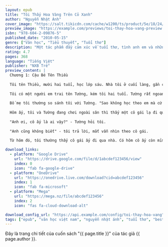 ```yaml
---
layout: epub
title: "Tôi Thấy Hoa Vàng Trên Cỏ Xanh"
author: "Nguyễn Nhật Ánh"
cover_image: "https://salt.tikicdn.com/cache/w1200/ts/product/5e/18/24/2a6154ba08df6ce6161c13f4303fa19e.jpg"
preview_image: "https://example.com/previews/toi-thay-hoa-vang-preview.jpg"
isbn: "978-604-2-09876-5"
published_date: "2010-05-15"
genre: ["Văn học", "Tiểu thuyết", "Tuổi thơ"]
description: "Một tác phẩm đầy cảm xúc về tuổi thơ, tình anh em và những kỷ niệm đẹp nhất của thời niên thiếu."
rating: 4.7
pages: 368
language: "Tiếng Việt"
publisher: "NXB Trẻ"
preview_content: |
  Chương 1: Cậu Bé Tên Thiều
  
  Tôi tên Thiều, mười hai tuổi, học lớp sáu. Nhà tôi ở cuối làng, gần cánh đồng lúa. Từ nhà tôi có thể nhìn thấy cả cánh đồng xanh mướt, nhất là vào mùa lúa tốt.
  
  Tôi có một người em trai tên Tường, kém tôi hai tuổi. Tường rất ngoan, học giỏi, ai cũng khen. Còn tôi thì ngược lại, hay nghịch ngợm, học hành cũng không được như em.
  
  Bố mẹ tôi thường so sánh tôi với Tường. "Sao không học theo em mà cứ nghịch hoài vậy?" - mẹ hay nói thế. Tôi cũng muốn ngoan như em, nhưng không biết sao cứ nghịch mãi.
  
  Hôm ấy, tôi và Tường đang chơi ngoài sân thì thấy một cô gái lạ đi qua. Cô ấy mặc áo trắng, tóc dài, trông rất đẹp. Tôi chưa bao giờ thấy cô ấy trong làng.
  
  "Anh ơi, cô ấy là ai vậy?" - Tường hỏi tôi.
  
  "Anh cũng không biết" - tôi trả lời, mắt vẫn nhìn theo cô gái.
  
  Từ hôm đó, tôi thường thấy cô gái ấy đi qua nhà. Có hôm cô ấy còn mỉm cười với tôi. Lòng tôi như có điều gì đó lạ lạ...

download_links:
  - platform: "Google Drive"
    url: "https://drive.google.com/file/d/1abcdef123456/view"
    index: 0
    icon: "fab fa-google-drive"
  - platform: "OneDrive"
    url: "https://onedrive.live.com/download?cid=abcdef123456"
    index: 1
    icon: "fab fa-microsoft"
  - platform: "Mega"
    url: "https://mega.nz/file/abcdef123456"
    index: 2
    icon: "fas fa-cloud-download-alt"

download_config_url: "https://api.example.com/config/toi-thay-hoa-vang"
tags: ["epub", "văn học việt nam", "nguyễn nhật ánh", "tuổi thơ", "bestseller"]
---
```


Đây là trang chi tiết của cuốn sách "{{ page.title }}" của tác giả {{ page.author }}.
